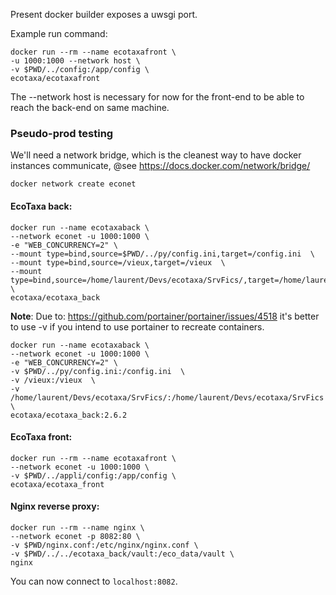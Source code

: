 Present docker builder exposes a uwsgi port.

Example run command:

    docker run --rm --name ecotaxafront \ 
    -u 1000:1000 --network host \
    -v $PWD/../config:/app/config \ 
    ecotaxa/ecotaxafront 

The --network host is necessary for now for the front-end to be able to reach the back-end on same machine.

### Pseudo-prod testing

We'll need a network bridge, which is the cleanest way to have docker instances communicate,
@see https://docs.docker.com/network/bridge/

    docker network create econet

#### EcoTaxa back:

    docker run --name ecotaxaback \
    --network econet -u 1000:1000 \
    -e "WEB_CONCURRENCY=2" \
    --mount type=bind,source=$PWD/../py/config.ini,target=/config.ini  \
    --mount type=bind,source=/vieux,target=/vieux  \
    --mount type=bind,source=/home/laurent/Devs/ecotaxa/SrvFics/,target=/home/laurent/Devs/ecotaxa/SrvFics \
    ecotaxa/ecotaxa_back

**Note**: Due to: https://github.com/portainer/portainer/issues/4518 it's better to use -v if you intend to use portainer to
recreate containers.

    docker run --name ecotaxaback \
    --network econet -u 1000:1000 \
    -e "WEB_CONCURRENCY=2" \
    -v $PWD/../py/config.ini:/config.ini  \
    -v /vieux:/vieux  \
    -v /home/laurent/Devs/ecotaxa/SrvFics/:/home/laurent/Devs/ecotaxa/SrvFics \
    ecotaxa/ecotaxa_back:2.6.2

#### EcoTaxa front:

    docker run --rm --name ecotaxafront \
    --network econet -u 1000:1000 \
    -v $PWD/../appli/config:/app/config \
    ecotaxa/ecotaxa_front

#### Nginx reverse proxy:

    docker run --rm --name nginx \ 
    --network econet -p 8082:80 \
    -v $PWD/nginx.conf:/etc/nginx/nginx.conf \
    -v $PWD/../../ecotaxa_back/vault:/eco_data/vault \
    nginx

You can now connect to `localhost:8082`.

